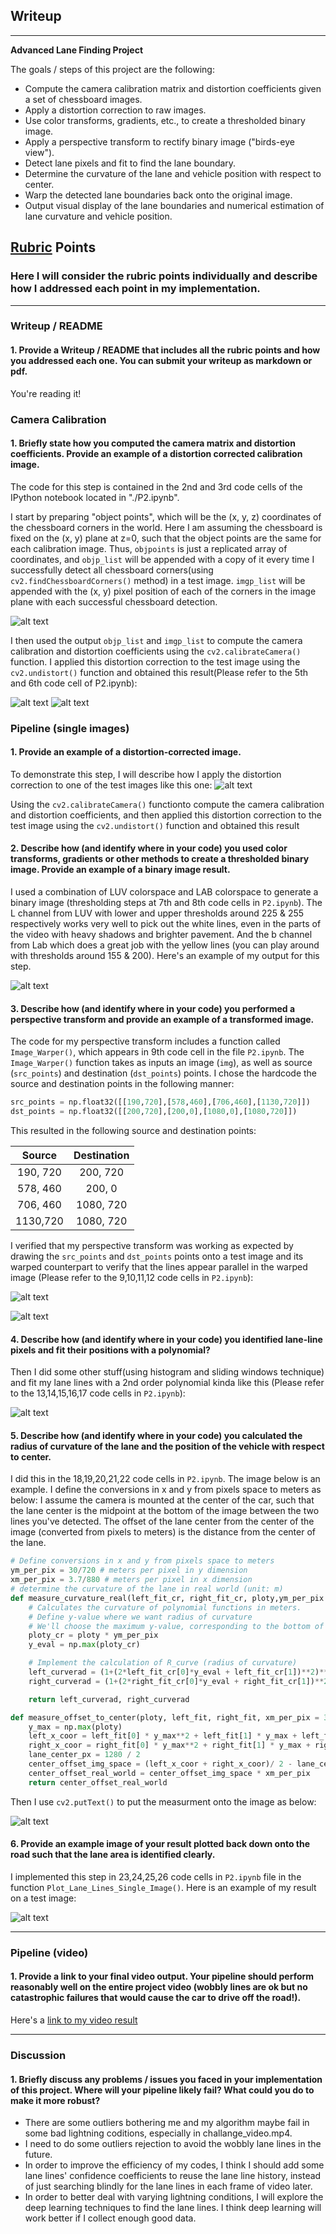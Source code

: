 ## Writeup
---

**Advanced Lane Finding Project**

The goals / steps of this project are the following:

* Compute the camera calibration matrix and distortion coefficients given a set of chessboard images.
* Apply a distortion correction to raw images.
* Use color transforms, gradients, etc., to create a thresholded binary image.
* Apply a perspective transform to rectify binary image ("birds-eye view").
* Detect lane pixels and fit to find the lane boundary.
* Determine the curvature of the lane and vehicle position with respect to center.
* Warp the detected lane boundaries back onto the original image.
* Output visual display of the lane boundaries and numerical estimation of lane curvature and vehicle position.

[//]: # (Image References)

[image1]: ./examples/image1.png "image1"
[image2]: ./examples/image2.png "image2"
[image3]: ./examples/image3.png "image3"
[image4]: ./examples/image4.png "image4"
[image5]: ./examples/image5.png "image5"
[image6]: ./examples/image6.png "image6"
[image7]: ./examples/image7.png "image7"
[image8]: ./examples/image8.png "image8"
[image9]: ./examples/image9.png "image9"
[video1]: ./project_video.mp4 "Video"

## [Rubric](https://review.udacity.com/#!/rubrics/571/view) Points

### Here I will consider the rubric points individually and describe how I addressed each point in my implementation.  

---

### Writeup / README

#### 1. Provide a Writeup / README that includes all the rubric points and how you addressed each one.  You can submit your writeup as markdown or pdf.  

You're reading it!

### Camera Calibration

#### 1. Briefly state how you computed the camera matrix and distortion coefficients. Provide an example of a distortion corrected calibration image.

The code for this step is contained in the 2nd and 3rd code cells of the IPython notebook located in "./P2.ipynb".  

I start by preparing "object points", which will be the (x, y, z) coordinates of the chessboard corners in the world. Here I am assuming the chessboard is fixed on the (x, y) plane at z=0, such that the object points are the same for each calibration image.  Thus, `objpoints` is just a replicated array of coordinates, and `objp_list` will be appended with a copy of it every time I successfully detect all chessboard corners(using `cv2.findChessboardCorners()` method) in a test image.  `imgp_list` will be appended with the (x, y) pixel position of each of the corners in the image plane with each successful chessboard detection.  

![alt text][image1]

I then used the output `objp_list` and `imgp_list` to compute the camera calibration and distortion coefficients using the `cv2.calibrateCamera()` function.  I applied this distortion correction to the test image using the `cv2.undistort()` function and obtained this result(Please refer to the 5th and 6th code cell of P2.ipynb):

![alt text][image2]
![alt text][image3]


### Pipeline (single images)

#### 1. Provide an example of a distortion-corrected image.

To demonstrate this step, I will describe how I apply the distortion correction to one of the test images like this one:
![alt text][image2]

Using the `cv2.calibrateCamera()` functionto compute the camera calibration and distortion coefficients, and then applied this distortion correction to the test image using the `cv2.undistort()` function and obtained this result

#### 2. Describe how (and identify where in your code) you used color transforms, gradients or other methods to create a thresholded binary image.  Provide an example of a binary image result.

I used a combination of LUV colorspace and LAB colorspace to generate a binary image (thresholding steps at 7th and 8th code cells in `P2.ipynb`). The L channel from LUV with lower and upper thresholds around 225 & 255 respectively works very well to pick out the white lines, even in the parts of the video with heavy shadows and brighter pavement. And the b channel from Lab which does a great job with the yellow lines (you can play around with thresholds around 155 & 200). Here's an example of my output for this step.

![alt text][image4]

#### 3. Describe how (and identify where in your code) you performed a perspective transform and provide an example of a transformed image.

The code for my perspective transform includes a function called `Image_Warper()`, which appears in 9th code cell in the file `P2.ipynb`.  The `Image_Warper()` function takes as inputs an image (`img`), as well as source (`src_points`) and destination (`dst_points`) points.  I chose the hardcode the source and destination points in the following manner:

```python
src_points = np.float32([[190,720],[578,460],[706,460],[1130,720]])
dst_points = np.float32([[200,720],[200,0],[1080,0],[1080,720]])
```

This resulted in the following source and destination points:

| Source        | Destination   |
|:-------------:|:-------------:|
| 190, 720      | 200, 720        |
| 578, 460      | 200, 0      |
| 706, 460     | 1080, 720      |
| 1130,720      | 1080, 720        |

I verified that my perspective transform was working as expected by drawing the `src_points` and `dst_points` points onto a test image and its warped counterpart to verify that the lines appear parallel in the warped image (Please refer to the 9,10,11,12 code cells in `P2.ipynb`):

![alt text][image5]

![alt text][image6]

#### 4. Describe how (and identify where in your code) you identified lane-line pixels and fit their positions with a polynomial?

Then I did some other stuff(using histogram and sliding windows technique) and fit my lane lines with a 2nd order polynomial kinda like this (Please refer to the 13,14,15,16,17 code cells in `P2.ipynb`):

![alt text][image7]

#### 5. Describe how (and identify where in your code) you calculated the radius of curvature of the lane and the position of the vehicle with respect to center.

I did this in the 18,19,20,21,22 code cells in `P2.ipynb`. The image below is an example.
I define the conversions in x and y from pixels space to meters as below:
I assume the camera is mounted at the center of the car, such that the lane center is the midpoint at the bottom of the image between the two lines you've detected. The offset of the lane center from the center of the image (converted from pixels to meters) is the distance from the center of the lane.

```python
# Define conversions in x and y from pixels space to meters
ym_per_pix = 30/720 # meters per pixel in y dimension
xm_per_pix = 3.7/880 # meters per pixel in x dimension
# determine the curvature of the lane in real world (unit: m)
def measure_curvature_real(left_fit_cr, right_fit_cr, ploty,ym_per_pix = 30/720):
    # Calculates the curvature of polynomial functions in meters.
    # Define y-value where we want radius of curvature
    # We'll choose the maximum y-value, corresponding to the bottom of the image
    ploty_cr = ploty * ym_per_pix
    y_eval = np.max(ploty_cr)

    # Implement the calculation of R_curve (radius of curvature)
    left_curverad = (1+(2*left_fit_cr[0]*y_eval + left_fit_cr[1])**2)**(1.5) /np.absolute(2*left_fit_cr[0])
    right_curverad = (1+(2*right_fit_cr[0]*y_eval + right_fit_cr[1])**2)**(1.5) / np.absolute(2*right_fit_cr[0])

    return left_curverad, right_curverad

def measure_offset_to_center(ploty, left_fit, right_fit, xm_per_pix = 3.7/880):
    y_max = np.max(ploty)
    left_x_coor = left_fit[0] * y_max**2 + left_fit[1] * y_max + left_fit[2]
    right_x_coor = right_fit[0] * y_max**2 + right_fit[1] * y_max + right_fit[2]
    lane_center_px = 1280 / 2
    center_offset_img_space = (left_x_coor + right_x_coor)/ 2 - lane_center_px
    center_offset_real_world = center_offset_img_space * xm_per_pix
    return center_offset_real_world

```
Then I use `cv2.putText()` to put the measurment onto the image as below:

![alt text][image8]

#### 6. Provide an example image of your result plotted back down onto the road such that the lane area is identified clearly.

I implemented this step in 23,24,25,26 code cells in `P2.ipynb` file in the function `Plot_Lane_Lines_Single_Image()`.  Here is an example of my result on a test image:

![alt text][image9]

---

### Pipeline (video)

#### 1. Provide a link to your final video output.  Your pipeline should perform reasonably well on the entire project video (wobbly lines are ok but no catastrophic failures that would cause the car to drive off the road!).

Here's a [link to my video result](./output_images/output_project_video.mp4)

---

### Discussion

#### 1. Briefly discuss any problems / issues you faced in your implementation of this project.  Where will your pipeline likely fail?  What could you do to make it more robust?

- There are some outliers bothering me and my algorithm maybe fail in some bad lightning coditions, especially in challange_video.mp4.
- I need to do some outliers rejection to avoid the wobbly lane lines in the future.
- In order to improve the efficiency of my codes, I think I should add some lane lines' confidence coefficients to reuse the lane line history, instead of just searching blindly for the lane lines in each frame of video later.
- In order to better deal with varying lightning conditions, I will explore the deep learning techniques to find the lane lines. I think deep learning will work better if I collect enough good data.
